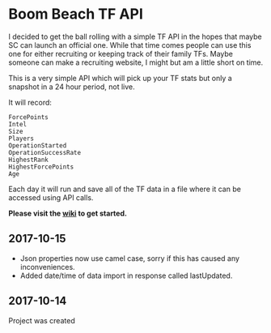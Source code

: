 # Boom Beach TF API

I decided to get the ball rolling with a simple TF API in the hopes that maybe SC can launch an official one. While that time comes people can use this one for either recruiting or keeping track of their family TFs. Maybe someone can make a recruiting website, I might but am a little short on time.

This is a very simple API which will pick up your TF stats but only a snapshot in a 24 hour period, not live.

It will record:

    ForcePoints
    Intel
    Size
    Players
    OperationStarted
    OperationSuccessRate
    HighestRank
    HighestForcePoints
    Age 


Each day it will run and save all of the TF data in a file where it can be accessed using API calls.

**Please visit the [wiki](https://github.com/Techployee/bb-tf-api/wiki) to get started.**



## 2017-10-15
* Json properties now use camel case, sorry if this has caused any inconveniences.
* Added date/time of data import in response called lastUpdated.

## 2017-10-14
Project was created
